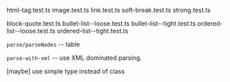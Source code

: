 html-tag.test.ts
image.test.ts
link.test.ts
soft-break.test.ts
strong.test.ts

block-quote.test.ts
bullet-list--loose.test.ts
bullet-list--tight.test.ts
ordered-list--loose.test.ts
ordered-list--tight.test.ts

`parse/parseNodes` -- table

`parse-with-xml` -- use XML dominated parsing.

[maybe] use simple type instead of class

